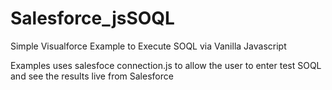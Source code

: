 # Salesforce_jsSOQL
Simple Visualforce Example to Execute SOQL via Vanilla Javascript

Examples uses salesfoce connection.js to allow the user to enter test SOQL and see the results live from Salesforce
